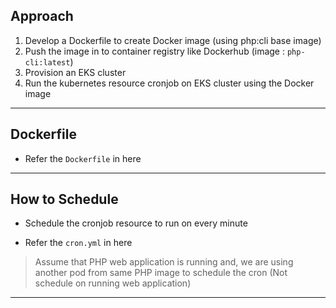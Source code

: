 ## Approach

1. Develop a Dockerfile to create Docker image (using php:cli base image)
2. Push the image in to container registry like Dockerhub (image : `php-cli:latest`)
2. Provision an EKS cluster
3. Run the kubernetes resource cronjob on EKS cluster using the Docker image
----------------------------------
## Dockerfile

* Refer the `Dockerfile` in here
----------------------------------
## How to Schedule

* Schedule the cronjob resource to run on every minute

* Refer the `cron.yml` in here


> Assume that PHP web application is running and, we are using another pod from same PHP image to schedule the cron (Not schedule on running web application)
----------------------------------